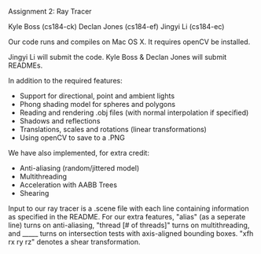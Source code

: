 Assignment 2: Ray Tracer

Kyle Boss (cs184-ck)
Declan Jones (cs184-ef)
Jingyi Li (cs184-ec)

Our code runs and compiles on Mac OS X. It requires openCV be installed.

Jingyi Li will submit the code. Kyle Boss & Declan Jones will submit READMEs.

In addition to the required features:
- Support for directional, point and ambient lights
- Phong shading model for spheres and polygons
- Reading and rendering .obj files (with normal interpolation if specified)
- Shadows and reflections
- Translations, scales and rotations (linear transformations)
- Using openCV to save to a .PNG

We have also implemented, for extra credit:
- Anti-aliasing (random/jittered model) 
- Multithreading
- Acceleration with AABB Trees
- Shearing

Input to our ray tracer is a .scene file with each line containing information as specified in the README. For our extra features, "alias" (as a seperate line) turns on anti-aliasing, "thread [# of threads]" turns on multithreading, and _____ turns on intersection tests with axis-aligned bounding boxes. "xfh rx ry rz" denotes a shear transformation.
